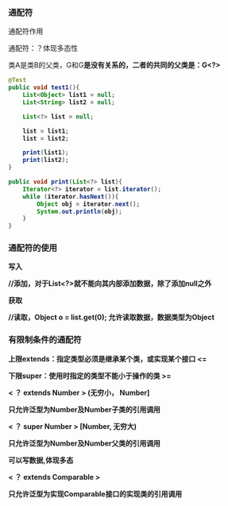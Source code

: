 ### 通配符

通配符作用

通配符：？体现多态性

类A是类B的父类，G<A>和G<B>是没有关系的，二者的共同的父类是：G<?>

```java
@Test
public void test1(){
    List<Object> list1 = null;
    List<String> list2 = null;

    List<?> list = null;

    list = list1;
    list = list2;

    print(list1);
    print(list2);
}

public void print(List<?> list){
    Iterator<?> iterator = list.iterator();
    while (iterator.hasNext()){
        Object obj = iterator.next();
        System.out.println(obj);
    }
}
```



### 通配符的使用

写入

//添加，对于List<?>就不能向其内部添加数据，除了添加null之外



获取

//读取，Object o =  list.get(0); 允许读取数据，数据类型为Object



### 有限制条件的通配符

上限extends：指定类型必须是继承某个类，或实现某个接口    <=

下限super：使用时指定的类型不能小于操作的类					>=



< ？ extends Number >     (无穷小， Number]

只允许泛型为Number及Number子类的引用调用



< ？ super Number >   		[Number, 无穷大)

只允许泛型为Number及Number父类的引用调用

可以写数据,体现多态



< ？ extends Comparable >

只允许泛型为实现Comparable接口的实现类的引用调用